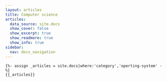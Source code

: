 ```yaml
---
layout: articles
title: Computer science
articles:
  data_source: site.docs
  show_cover: false
  show_excerpt: true
  show_readmore: true
  show_info: true
sidebar:
  nav: docs_navigation
---
```


    {%- assign _articles = site.docs|where:'category','operting-system' -%}
    {{_articles}}
